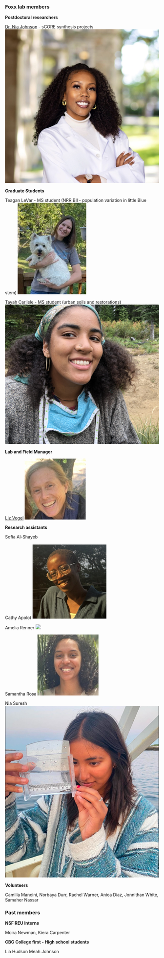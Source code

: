 
### Foxx lab members

**Postdoctoral researchers**

[Dr. Nia Johnson](https://niajohnson.info/) - sCORE synthesis projects
![](images/Nia_J.png)

**Graduate Students**

Teagan LeVar - MS student (NRR BII - population variation in little Blue stem)
![](images/Teagan.jpg)

Tayah Carlisle - MS student (urban soils and restorations)
![](images/Tayah.jpg)

**Lab and Field Manager**

[Liz Vogel](https://www.northbranchnatives.com/)
![](images/liz.jpg)

**Research assistants**

Sofia Al-Shayeb

Cathy Apolot
![](images/Cathy.png)

Amelia Renner
![](images/amelia.jpeg)

Samantha Rosa
![](images/Samantha.jpg)

Nia Suresh
![](images/Nia_S.jpg)

**Volunteers**

Camilla Mancini, Norbaya Durr, Rachel Warner, Anica Diaz, Jonnithan White, Samaher Nassar 

### Past members
**NSF REU Interns**

Moira Newman, Kiera Carpenter

**CBG College first - High school students**

Lia Hudson 
Meah Johnson 

